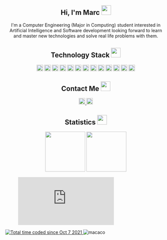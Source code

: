 
<h2 align="center">Hi, I'm Marc <img src="https://media.giphy.com/media/l4FGI8GoTL7N4DsyI/giphy.gif" width="30"></h2>
<p align="center">
 I'm a Computer Engineering (Major in Computing) student interested in Artificial Intelligence and Software development looking forward to learn and master new technologies and solve real life problems with them.
</p>

<h2 align="center">Technology Stack <img src="https://media.giphy.com/media/3u9d5yIvAVFPFl9cow/giphy.gif" width="30"></h2>
<p align="center">
	<!-- C -->
	<img src="https://img.shields.io/badge/c-%2300599C.svg?style=for-the-badge&logo=c&logoColor=white" height=20>
	<!-- Java -->
	<img src="https://img.shields.io/badge/java-%23ED8B00.svg?style=for-the-badge&logo=java&logoColor=white" height=20>
	<!-- Python -->		
	<img src="https://img.shields.io/badge/python-3670A0?style=for-the-badge&logo=python&logoColor=ffdd54" height=20>
	<!-- Docker -->
	<img src="https://img.shields.io/badge/docker-%230db7ed.svg?style=for-the-badge&logo=docker&logoColor=white" height=20>
	<!-- Postgres -->
	<img src="https://img.shields.io/badge/postgres-%23316192.svg?style=for-the-badge&logo=postgresql&logoColor=white" height=20>
	<!-- VSCode -->
	<img src="https://img.shields.io/badge/Visual%20Studio%20Code-0078d7.svg?style=for-the-badge&logo=visual-studio-code&logoColor=white" height=20>
	<!-- Jupyter -->
	<img src="https://img.shields.io/badge/jupyter-%23FA0F00.svg?style=for-the-badge&logo=jupyter&logoColor=white" height=20>
	<!-- CLion -->
	<img src="https://img.shields.io/badge/CLion-black?style=for-the-badge&logo=clion&logoColor=white" height=20>
	<!-- IntelliJ -->
	<img src="https://img.shields.io/badge/IntelliJIDEA-000000.svg?style=for-the-badge&logo=intellij-idea&logoColor=white" height=20>
	<!-- Linux -->
	<img src="https://img.shields.io/badge/Linux-FCC624?style=for-the-badge&logo=linux&logoColor=black" height=20>
	<!-- Latex -->
	<img src="https://img.shields.io/badge/latex-%23008080.svg?style=for-the-badge&logo=latex&logoColor=white" height=20>
	<!-- Git -->
	<img src="https://img.shields.io/badge/git-%23F05033.svg?style=for-the-badge&logo=git&logoColor=white" height=20>
	<!-- GitHub -->
	<img src="https://img.shields.io/badge/github-%23121011.svg?style=for-the-badge&logo=github&logoColor=white" height=20>
</p>
<h2 align="center">Contact Me <img src="https://media.giphy.com/media/VeMWtL6VXigFFIgAtx/giphy.gif" width="30"></h2>
<p align="center">
	<!-- mail -->
	<a href="mailto: mgaspjoval2002@gmail.com">
 		<img src="https://img.shields.io/badge/Gmail-D14836?style=for-the-badge&logo=gmail&logoColor=white" height=20>
	</a>
	<!-- Linkedin -->
	<a href="https://www.linkedin.com/in/marc-gasp%C3%A0-joval-aba4651b3/">
 		<img src="https://img.shields.io/badge/linkedin-%230077B5.svg?style=for-the-badge&logo=linkedin&logoColor=white" height=20>
	</a>
</p>
<h2 align="center">Statistics <img src="https://media.giphy.com/media/jUQHpQ3UjFBfRlQekP/giphy.gif" width="30"></h2>
<div align="center">
	<picture>
	<source 
	srcset="https://github-readme-stats.vercel.app/api?username=marcgj&show_icons=true&theme=dark"
	media="(prefers-color-scheme: dark)"
	/>
	<source
	srcset="https://github-readme-stats.vercel.app/api?username=marcgj&show_icons=true"
	media="(prefers-color-scheme: light), (prefers-color-scheme: no-preference)"
	/>
	<img src="https://github-readme-stats.vercel.app/api?username=marcgj&show_icons=true" height="125"/>
	</picture>
	<picture>
	<source 
	srcset="https://github-readme-stats.vercel.app/api/top-langs/?username=marcgj&layout=compact&theme=dark"
	media="(prefers-color-scheme: dark)"
	/>
	<source
	srcset="https://github-readme-stats.vercel.app/api/top-langs/?username=marcgj&layout=compact"
	media="(prefers-color-scheme: light), (prefers-color-scheme: no-preference)"
	/>
	<img src="https://github-readme-stats.vercel.app/api/top-langs/?username=marc&layout=compact" height="125"/>
	</picture>
</div>
<p align="center">
	<figure><embed src="https://wakatime.com/share/@marcgj/1f4191a4-6d0a-4fae-ba05-d77eab584b31.svg"></embed></figure>
	<a href="https://wakatime.com/@40517507-cecb-4f73-9bb1-bf341d8e2516">
	<img src="https://wakatime.com/badge/user/40517507-cecb-4f73-9bb1-bf341d8e2516.svg" alt="Total time coded since Oct 7 2021" />
	</a>
	<img src="https://komarev.com/ghpvc/?username=marcgj&label=Profile%20views&color=0e75b6&style=flat" alt="macaco" />
</p>
